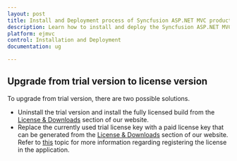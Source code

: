 ```yaml
---
layout: post
title: Install and Deployment process of Syncfusion ASP.NET MVC products
description: Learn how to install and deploy the Syncfusion ASP.NET MVC component
platform: ejmvc
control: Installation and Deployment
documentation: ug

---
```


## Upgrade from trial version to license version

To upgrade from trial version, there are two possible solutions.

* Uninstall the trial version and install the fully licensed build from the [License & Downloads](https://www.syncfusion.com/account/downloads) section of our website.  
* Replace the currently used trial license key with a paid license key that can be generated from the [License & Downloads](https://www.syncfusion.com/account/downloads) section of our website. Refer to [this](https://help.syncfusion.com/common/essential-studio/licensing/license-key#aspnet-mvc) topic for more information regarding registering the license in the application.
